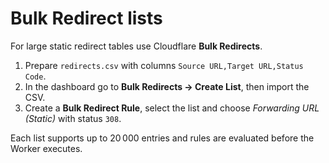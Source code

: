 # Bulk Redirect lists

For large static redirect tables use Cloudflare **Bulk Redirects**.

1. Prepare `redirects.csv` with columns `Source URL,Target URL,Status Code`.
2. In the dashboard go to **Bulk Redirects → Create List**, then import the CSV.
3. Create a **Bulk Redirect Rule**, select the list and choose *Forwarding URL (Static)* with status `308`.

Each list supports up to 20 000 entries and rules are evaluated before the Worker executes.
